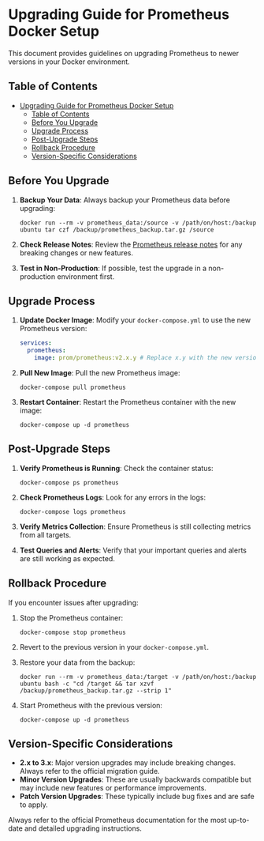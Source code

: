 # Upgrading Guide for Prometheus Docker Setup

This document provides guidelines on upgrading Prometheus to newer versions in your Docker environment.

## Table of Contents

- [Upgrading Guide for Prometheus Docker Setup](#upgrading-guide-for-prometheus-docker-setup)
  - [Table of Contents](#table-of-contents)
  - [Before You Upgrade](#before-you-upgrade)
  - [Upgrade Process](#upgrade-process)
  - [Post-Upgrade Steps](#post-upgrade-steps)
  - [Rollback Procedure](#rollback-procedure)
  - [Version-Specific Considerations](#version-specific-considerations)

## Before You Upgrade

1. **Backup Your Data**: Always backup your Prometheus data before upgrading:

   ```
   docker run --rm -v prometheus_data:/source -v /path/on/host:/backup ubuntu tar czf /backup/prometheus_backup.tar.gz /source
   ```

2. **Check Release Notes**: Review the [Prometheus release notes](https://github.com/prometheus/prometheus/releases) for any breaking changes or new features.

3. **Test in Non-Production**: If possible, test the upgrade in a non-production environment first.

## Upgrade Process

1. **Update Docker Image**: Modify your `docker-compose.yml` to use the new Prometheus version:

   ```yaml
   services:
     prometheus:
       image: prom/prometheus:v2.x.y # Replace x.y with the new version number
   ```

2. **Pull New Image**: Pull the new Prometheus image:

   ```
   docker-compose pull prometheus
   ```

3. **Restart Container**: Restart the Prometheus container with the new image:
   ```
   docker-compose up -d prometheus
   ```

## Post-Upgrade Steps

1. **Verify Prometheus is Running**: Check the container status:

   ```
   docker-compose ps prometheus
   ```

2. **Check Prometheus Logs**: Look for any errors in the logs:

   ```
   docker-compose logs prometheus
   ```

3. **Verify Metrics Collection**: Ensure Prometheus is still collecting metrics from all targets.

4. **Test Queries and Alerts**: Verify that your important queries and alerts are still working as expected.

## Rollback Procedure

If you encounter issues after upgrading:

1. Stop the Prometheus container:

   ```
   docker-compose stop prometheus
   ```

2. Revert to the previous version in your `docker-compose.yml`.

3. Restore your data from the backup:

   ```
   docker run --rm -v prometheus_data:/target -v /path/on/host:/backup ubuntu bash -c "cd /target && tar xzvf /backup/prometheus_backup.tar.gz --strip 1"
   ```

4. Start Prometheus with the previous version:
   ```
   docker-compose up -d prometheus
   ```

## Version-Specific Considerations

- **2.x to 3.x**: Major version upgrades may include breaking changes. Always refer to the official migration guide.
- **Minor Version Upgrades**: These are usually backwards compatible but may include new features or performance improvements.
- **Patch Version Upgrades**: These typically include bug fixes and are safe to apply.

Always refer to the official Prometheus documentation for the most up-to-date and detailed upgrading instructions.
